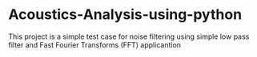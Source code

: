 # Acoustics-Analysis-using-python
This project is a simple test case for noise filtering using simple low pass filter and Fast Fourier Transforms (FFT) applicantion
